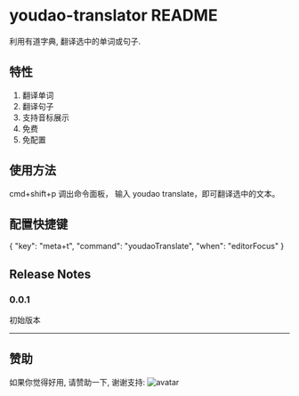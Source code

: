 # youdao-translator README

利用有道字典, 翻译选中的单词或句子.

## 特性

1. 翻译单词
2. 翻译句子
3. 支持音标展示
4. 免费
5. 免配置


## 使用方法

cmd+shift+p 调出命令面板， 输入 youdao translate，即可翻译选中的文本。

## 配置快捷键

{ "key": "meta+t", "command": "youdaoTranslate", "when": "editorFocus" }



## Release Notes

### 0.0.1

初始版本


-----------------------------------------------------------------------------------------------------------

## 赞助

如果你觉得好用, 请赞助一下, 谢谢支持:
![avatar](https://raw.githubusercontent.com/huturen/youdao-translator/master/img/weixin-payment.png)